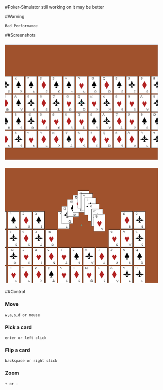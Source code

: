 #Poker-Simulator
    still working on it
    may be better

#Warning
```
Bad Performance
```

##Screenshots
### ![take1](img/1.png)
### ![take2](img/2.png)

##Control
### Move
    w,a,s,d or mouse
### Pick a card
    enter or left click
### Flip a card
    backspace or right click
### Zoom
    + or -
